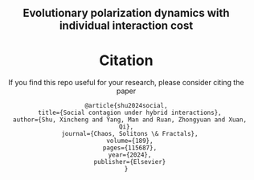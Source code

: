 <h2 align="center">
Evolutionary polarization dynamics with individual interaction cost
</h2>
<div align="center">









# Citation
If you find this repo useful for your research, please consider citing the paper
```
@article{shu2024social,
  title={Social contagion under hybrid interactions},
  author={Shu, Xincheng and Yang, Man and Ruan, Zhongyuan and Xuan, Qi},
  journal={Chaos, Solitons \& Fractals},
  volume={189},
  pages={115687},
  year={2024},
  publisher={Elsevier}
}
```